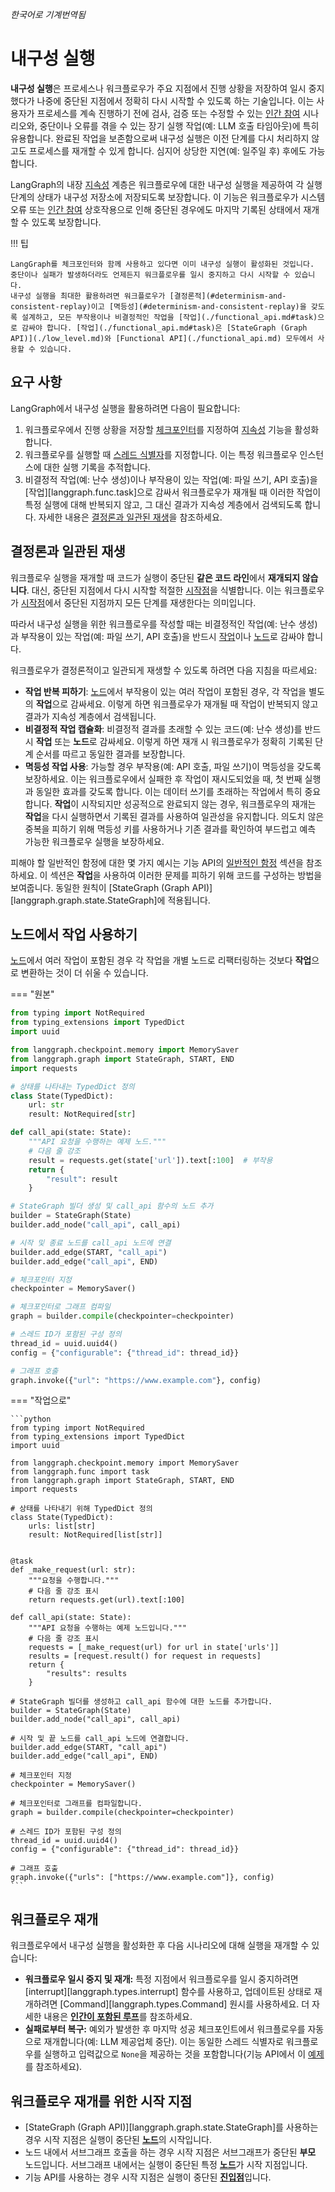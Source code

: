 _한국어로 기계번역됨_

# 내구성 실행

**내구성 실행**은 프로세스나 워크플로우가 주요 지점에서 진행 상황을 저장하여 일시 중지했다가 나중에 중단된 지점에서 정확히 다시 시작할 수 있도록 하는 기술입니다. 이는 사용자가 프로세스를 계속 진행하기 전에 검사, 검증 또는 수정할 수 있는 [인간 참여](./human_in_the_loop.md) 시나리오와, 중단이나 오류를 겪을 수 있는 장기 실행 작업(예: LLM 호출 타임아웃)에 특히 유용합니다. 완료된 작업을 보존함으로써 내구성 실행은 이전 단계를 다시 처리하지 않고도 프로세스를 재개할 수 있게 합니다. 심지어 상당한 지연(예: 일주일 후) 후에도 가능합니다.

LangGraph의 내장 [지속성](./persistence.md) 계층은 워크플로우에 대한 내구성 실행을 제공하여 각 실행 단계의 상태가 내구성 저장소에 저장되도록 보장합니다. 이 기능은 워크플로우가 시스템 오류 또는 [인간 참여](./human_in_the_loop.md) 상호작용으로 인해 중단된 경우에도 마지막 기록된 상태에서 재개할 수 있도록 보장합니다.

!!! 팁

    LangGraph를 체크포인터와 함께 사용하고 있다면 이미 내구성 실행이 활성화된 것입니다. 중단이나 실패가 발생하더라도 언제든지 워크플로우를 일시 중지하고 다시 시작할 수 있습니다.
    내구성 실행을 최대한 활용하려면 워크플로우가 [결정론적](#determinism-and-consistent-replay)이고 [멱등성](#determinism-and-consistent-replay)을 갖도록 설계하고, 모든 부작용이나 비결정적인 작업을 [작업](./functional_api.md#task)으로 감싸야 합니다. [작업](./functional_api.md#task)은 [StateGraph (Graph API)](./low_level.md)와 [Functional API](./functional_api.md) 모두에서 사용할 수 있습니다.

## 요구 사항

LangGraph에서 내구성 실행을 활용하려면 다음이 필요합니다:

1. 워크플로우에서 진행 상황을 저장할 [체크포인터](./persistence.md#checkpointer-libraries)를 지정하여 [지속성](./persistence.md) 기능을 활성화합니다.
2. 워크플로우를 실행할 때 [스레드 식별자](./persistence.md#threads)를 지정합니다. 이는 특정 워크플로우 인스턴스에 대한 실행 기록을 추적합니다.
3. 비결정적 작업(예: 난수 생성)이나 부작용이 있는 작업(예: 파일 쓰기, API 호출)을 [작업][langgraph.func.task]으로 감싸서 워크플로우가 재개될 때 이러한 작업이 특정 실행에 대해 반복되지 않고, 그 대신 결과가 지속성 계층에서 검색되도록 합니다. 자세한 내용은 [결정론과 일관된 재생](#determinism-and-consistent-replay)을 참조하세요.

## 결정론과 일관된 재생

워크플로우 실행을 재개할 때 코드가 실행이 중단된 **같은 코드 라인**에서 **재개되지 않습니다**. 대신, 중단된 지점에서 다시 시작할 적절한 [시작점](#starting-points-for-resuming-workflows)을 식별합니다. 이는 워크플로우가 [시작점](#starting-points-for-resuming-workflows)에서 중단된 지점까지 모든 단계를 재생한다는 의미입니다.

따라서 내구성 실행을 위한 워크플로우를 작성할 때는 비결정적인 작업(예: 난수 생성)과 부작용이 있는 작업(예: 파일 쓰기, API 호출)을 반드시 [작업](./functional_api.md#task)이나 [노드](./low_level.md#nodes)로 감싸야 합니다.

워크플로우가 결정론적이고 일관되게 재생할 수 있도록 하려면 다음 지침을 따르세요:

- **작업 반복 피하기**: [노드](./low_level.md#nodes)에서 부작용이 있는 여러 작업이 포함된 경우, 각 작업을 별도의 **작업**으로 감싸세요. 이렇게 하면 워크플로우가 재개될 때 작업이 반복되지 않고 결과가 지속성 계층에서 검색됩니다.
- **비결정적 작업 캡슐화**: 비결정적 결과를 초래할 수 있는 코드(예: 난수 생성)를 반드시 **작업** 또는 **노드**로 감싸세요. 이렇게 하면 재개 시 워크플로우가 정확히 기록된 단계 순서를 따르고 동일한 결과를 보장합니다.
- **멱등성 작업 사용**: 가능할 경우 부작용(예: API 호출, 파일 쓰기)이 멱등성을 갖도록 보장하세요. 이는 워크플로우에서 실패한 후 작업이 재시도되었을 때, 첫 번째 실행과 동일한 효과를 갖도록 합니다. 이는 데이터 쓰기를 초래하는 작업에서 특히 중요합니다. **작업**이 시작되지만 성공적으로 완료되지 않는 경우, 워크플로우의 재개는 **작업**을 다시 실행하면서 기록된 결과를 사용하여 일관성을 유지합니다. 의도치 않은 중복을 피하기 위해 멱등성 키를 사용하거나 기존 결과를 확인하여 부드럽고 예측 가능한 워크플로우 실행을 보장하세요.

피해야 할 일반적인 함정에 대한 몇 가지 예시는 기능 API의 [일반적인 함정](./functional_api.md#common-pitfalls) 섹션을 참조하세요. 이 섹션은 **작업**을 사용하여 이러한 문제를 피하기 위해 코드를 구성하는 방법을 보여줍니다. 동일한 원칙이 [StateGraph (Graph API)][langgraph.graph.state.StateGraph]에 적용됩니다.

## 노드에서 작업 사용하기

[노드](./low_level.md#nodes)에서 여러 작업이 포함된 경우 각 작업을 개별 노드로 리팩터링하는 것보다 **작업**으로 변환하는 것이 더 쉬울 수 있습니다. 

=== "원본"

```python
from typing import NotRequired
from typing_extensions import TypedDict
import uuid

from langgraph.checkpoint.memory import MemorySaver
from langgraph.graph import StateGraph, START, END
import requests

# 상태를 나타내는 TypedDict 정의
class State(TypedDict):
    url: str
    result: NotRequired[str]

def call_api(state: State):
    """API 요청을 수행하는 예제 노드."""
    # 다음 줄 강조
    result = requests.get(state['url']).text[:100]  # 부작용
    return {
        "result": result
    }

# StateGraph 빌더 생성 및 call_api 함수의 노드 추가
builder = StateGraph(State)
builder.add_node("call_api", call_api)

# 시작 및 종료 노드를 call_api 노드에 연결
builder.add_edge(START, "call_api")
builder.add_edge("call_api", END)

# 체크포인터 지정
checkpointer = MemorySaver()

# 체크포인터로 그래프 컴파일
graph = builder.compile(checkpointer=checkpointer)

# 스레드 ID가 포함된 구성 정의
thread_id = uuid.uuid4()
config = {"configurable": {"thread_id": thread_id}}

# 그래프 호출
graph.invoke({"url": "https://www.example.com"}, config)
```

=== "작업으로"

    ```python
    from typing import NotRequired
    from typing_extensions import TypedDict
    import uuid

    from langgraph.checkpoint.memory import MemorySaver
    from langgraph.func import task
    from langgraph.graph import StateGraph, START, END
    import requests

    # 상태를 나타내기 위해 TypedDict 정의
    class State(TypedDict):
        urls: list[str]
        result: NotRequired[list[str]]


    @task
    def _make_request(url: str):
        """요청을 수행합니다."""
        # 다음 줄 강조 표시
        return requests.get(url).text[:100]

    def call_api(state: State):
        """API 요청을 수행하는 예제 노드입니다."""
        # 다음 줄 강조 표시
        requests = [_make_request(url) for url in state['urls']]
        results = [request.result() for request in requests]
        return {
            "results": results
        }

    # StateGraph 빌더를 생성하고 call_api 함수에 대한 노드를 추가합니다.
    builder = StateGraph(State)
    builder.add_node("call_api", call_api)

    # 시작 및 끝 노드를 call_api 노드에 연결합니다.
    builder.add_edge(START, "call_api")
    builder.add_edge("call_api", END)

    # 체크포인터 지정
    checkpointer = MemorySaver()

    # 체크포인터로 그래프를 컴파일합니다.
    graph = builder.compile(checkpointer=checkpointer)

    # 스레드 ID가 포함된 구성 정의
    thread_id = uuid.uuid4()
    config = {"configurable": {"thread_id": thread_id}}

    # 그래프 호출
    graph.invoke({"urls": ["https://www.example.com"]}, config)
    ```

## 워크플로우 재개

워크플로우에서 내구성 실행을 활성화한 후 다음 시나리오에 대해 실행을 재개할 수 있습니다:

- **워크플로우 일시 중지 및 재개:** 특정 지점에서 워크플로우를 일시 중지하려면 [interrupt][langgraph.types.interrupt] 함수를 사용하고, 업데이트된 상태로 재개하려면 [Command][langgraph.types.Command] 원시를 사용하세요. 더 자세한 내용은 [**인간이 포함된 루프**](./human_in_the_loop.md)를 참조하세요.
- **실패로부터 복구:** 예외가 발생한 후 마지막 성공 체크포인트에서 워크플로우를 자동으로 재개합니다(예: LLM 제공업체 중단). 이는 동일한 스레드 식별자로 워크플로우를 실행하고 입력값으로 `None`을 제공하는 것을 포함합니다(기능 API에서 이 [예제](./functional_api.md#resuming-after-an-error)를 참조하세요).

## 워크플로우 재개를 위한 시작 지점

* [StateGraph (Graph API)][langgraph.graph.state.StateGraph]를 사용하는 경우 시작 지점은 실행이 중단된 [**노드**](./low_level.md#nodes)의 시작입니다.
* 노드 내에서 서브그래프 호출을 하는 경우 시작 지점은 서브그래프가 중단된 **부모** 노드입니다.
서브그래프 내에서는 실행이 중단된 특정 [**노드**](./low_level.md#nodes)가 시작 지점입니다.
* 기능 API를 사용하는 경우 시작 지점은 실행이 중단된 [**진입점**](./functional_api.md#entrypoint)입니다.